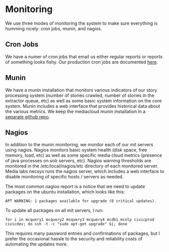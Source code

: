 Monitoring
==========

We use three modes of monitoring the system to make sure everything is humming nicely: cron jobs, munin, and nagios.

Cron Jobs
---------

We have a numer of cron jobs that email us either regular reports or reports of something looks fishy.  Our production
cron jobs are documented [here](cron-jobs.markdown).

Munin
-----

We have a munin installation that monitors various indicators of our story processing system (number of stories crawled,
number of stories in the extractor queue, etc) as well as some basic system information on the core system.  Munin
includes a web interface that provides historical data about the various metrics. We keep the mediacloud munin
installation in a [separate github repo](https://github.com/berkmancenter/mediacloud-munin).

Nagios
------

In addition to the munin monitoring, we monitor each of our mit servers using nagios.  Nagios monitors basic system
health (disk space, free memory, load, etc) as well as some specific media cloud metrics (presence of java processes
on solr servers, etc).  Nagios warning thresholds are monitored in the /etc/local/nagios/etc directory of each
monitored server.  Media labs necsys runs the nagios server, which includes a web interface to disable monitoring
of specific hosts / servers as needed.

The most common nagios report is a notice that we need to update packages on the ubuntu installation, which looks like
this:

```
APT WARNING: 1 packages available for upgrade (0 critical updates).
```

To update all packages on all mit servers, I run:

```
for i in mcquery1 mcquery2 mcquery3 mcquery4 mcdb1 mcnlp civicprod civicdev; do ssh -t -c "sudo apt-get upgrade" $i; done
```

This requires many password entries and confirmations of packages, but I prefer the occasional hassle to the security
and reliability costs of automating the updates more.
